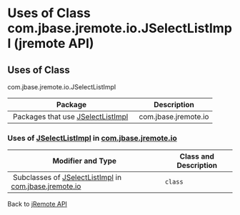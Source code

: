 # Uses of Class com.jbase.jremote.io.JSelectListImpl (jremote API)

<PageHeader />

## Uses of Class
com.jbase.jremote.io.JSelectListImpl

| Package<br> | Description<br> |
| --- | --- |
 Packages that use [JSelectListImpl](./../../jselectlistimpl-(jremote---api) "class in com.jbase.jremote.io")  | com.jbase.jremote.io<br> |  <br> |






### Uses of [JSelectListImpl](./../../jselectlistimpl-(jremote---api) "class in com.jbase.jremote.io") in [com.jbase.jremote.io](./../../com.jbase.jremote.io-(jremote---api))


| Modifier and Type<br> | Class and Description<br> |
| --- | --- |
 Subclasses of [JSelectListImpl](./../../jselectlistimpl-(jremote---api) "class in com.jbase.jremote.io") in [com.jbase.jremote.io](./../../com.jbase.jremote.io-(jremote---api))  | `class `<br> | `JCursorImpl`<br>A cursor to a jBASE file.<br> |



Back to [jRemote API](../../../../jremote-api/README.md)









  
<PageFooter />
